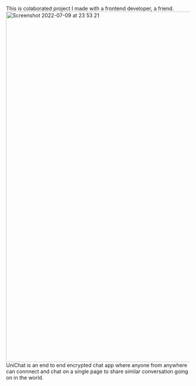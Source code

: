 
This is colaborated project I made with a frontend developer, a friend.
<img width="959" alt="Screenshot 2022-07-09 at 23 53 21" src="https://user-images.githubusercontent.com/72390202/178125141-9a356193-6024-4952-8645-d43233e9ac83.png">
UniChat is an end to end encrypted chat app where anyone from anywhere can connnect and chat on a single page to share similar conversation going on in the world.
